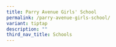 ```yaml
---
title: Parry Avenue Girls' School
permalink: /parry-avenue-girls-school/
variant: tiptap
description: ""
third_nav_title: Schools
---
```

